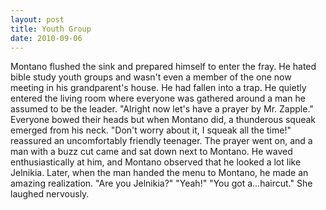 ```yaml
---
layout: post
title: Youth Group
date: 2010-09-06
---
```

Montano flushed the sink and prepared himself to enter the fray. He hated
      bible study youth groups and wasn't even a member of the one now meeting in his grandparent's
      house. He had fallen into a trap.    He quietly entered the living room
      where everyone was gathered around a man he assumed to be the leader.    "Alright now let's have a prayer by Mr. Zapple." Everyone bowed their heads but when
      Montano did, a thunderous squeak emerged from his neck.    "Don't worry
      about it, I squeak all the time!" reassured an uncomfortably friendly teenager.    The prayer went on, and a man with a buzz cut came and sat down next to
      Montano. He waved enthusiastically at him, and Montano observed that he looked a lot like
      Jelnikia.    Later, when the man handed the menu to Montano, he made an
      amazing realization.    "Are you Jelnikia?"    "Yeah!"    "You got a...haircut."    She laughed
      nervously.